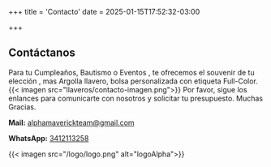 +++
title = 'Contacto'
date = 2025-01-15T17:52:32-03:00

+++

  ## Contáctanos
Para tu Cumpleaños, Bautismo o Eventos , te ofrecemos el souvenir de tu elección , mas Argolla llavero, 
bolsa personalizada con etiqueta Full-Color. 
{{< imagen src="llaveros/contacto-imagen.png">}}
Por favor, sigue los enlances para comunicarte con nosotros y solicitar tu presupuesto.
Muchas Gracias.


**Mail:** [alphamaverickteam@gmail.com](mailto:alphamaverickteam@gmail.com)

**WhatsApp:** 
[3412113258](https://wa.me/3417562278)

{{< imagen src="/logo/logo.png" alt="logoAlpha">}}